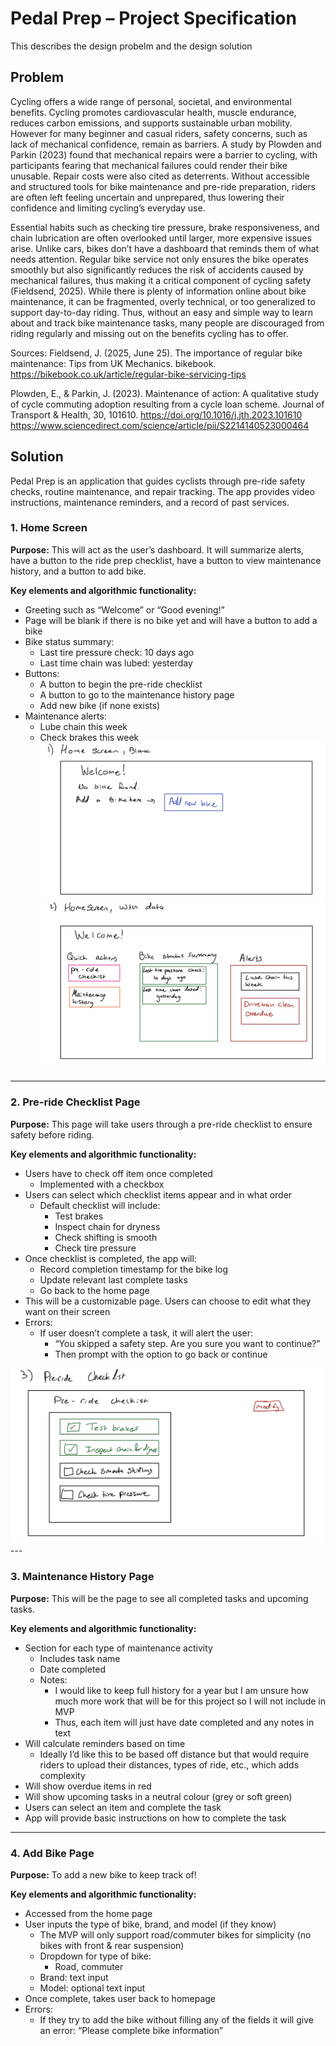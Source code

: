# Pedal Prep – Project Specification
This describes the design probelm and the design solution

## Problem
Cycling offers a wide range of personal, societal, and environmental benefits. Cycling promotes cardiovascular health, muscle endurance, reduces carbon emissions, and supports sustainable urban mobility. However for many beginner and casual riders, safety concerns, such as lack of mechanical confidence, remain as barriers. A study by Plowden and Parkin (2023) found that mechanical repairs were a barrier to cycling, with participants fearing that mechanical failures could render their bike unusable. Repair costs were also cited as deterrents. Without accessible and structured tools for bike maintenance and pre-ride preparation, riders are often left feeling uncertain and unprepared, thus lowering their confidence and limiting cycling’s everyday use.

Essential habits such as checking tire pressure, brake responsiveness, and chain lubrication are often overlooked until larger, more expensive issues arise. Unlike cars, bikes don’t have a dashboard that reminds them of what needs attention. Regular bike service not only ensures the bike operates smoothly but also significantly reduces the risk of accidents caused by mechanical failures, thus making it a critical component of cycling safety (Fieldsend, 2025). While there is plenty of information online about bike maintenance, it can be fragmented, overly technical, or too generalized to support day-to-day riding. Thus, without an easy and simple way to learn about and track bike maintenance tasks, many people are discouraged from riding regularly and missing out on the benefits cycling has to offer.

Sources:
Fieldsend, J. (2025, June 25). The importance of regular bike maintenance: Tips from UK Mechanics. bikebook. https://bikebook.co.uk/article/regular-bike-servicing-tips

Plowden, E., & Parkin, J. (2023). Maintenance of action: A qualitative study of cycle commuting adoption resulting from a cycle loan scheme. Journal of Transport &amp; Health, 30, 101610. https://doi.org/10.1016/j.jth.2023.101610
https://www.sciencedirect.com/science/article/pii/S2214140523000464


## Solution

Pedal Prep is an application that guides cyclists through pre-ride safety checks, routine maintenance, and repair tracking. The app provides video instructions, maintenance reminders, and a record of past services.

### 1. Home Screen
**Purpose:** This will act as the user’s dashboard. It will summarize alerts, have a button to the ride prep checklist, have a button to view maintenance history, and a button to add bike.

**Key elements and algorithmic functionality:**
- Greeting such as “Welcome” or “Good evening!”
- Page will be blank if there is no bike yet and will have a button to add a bike
- Bike status summary:
  - Last tire pressure check: 10 days ago
  - Last time chain was lubed: yesterday
- Buttons:
  - A button to begin the pre-ride checklist
  - A button to go to the maintenance history page
  - Add new bike (if none exists)
- Maintenance alerts:
  - Lube chain this week
  - Check brakes this week
![Blank home screen](images/sketch1_home_screen_blank.png)
![Home screen with data](images/sketch2_home_screen_with_data.png)
---

### 2. Pre-ride Checklist Page
**Purpose:** This page will take users through a pre-ride checklist to ensure safety before riding.

**Key elements and algorithmic functionality:**
- Users have to check off item once completed
  - Implemented with a checkbox
- Users can select which checklist items appear and in what order
  - Default checklist will include:
    - Test brakes
    - Inspect chain for dryness
    - Check shifting is smooth
    - Check tire pressure
- Once checklist is completed, the app will:
  - Record completion timestamp for the bike log
  - Update relevant last complete tasks
  - Go back to the home page
- This will be a customizable page. Users can choose to edit what they want on their screen
- Errors:
  - If user doesn’t complete a task, it will alert the user:
    - “You skipped a safety step. Are you sure you want to continue?”
    - Then prompt with the option to go back or continue
<img src="images/sketch3_pre_ride_checklist_ex.png" width="500"/>
---

### 3. Maintenance History Page
**Purpose:** This will be the page to see all completed tasks and upcoming tasks.

**Key elements and algorithmic functionality:**
- Section for each type of maintenance activity
  - Includes task name
  - Date completed
  - Notes:
    - I would like to keep full history for a year but I am unsure how much more work that will be for this project so I will not include in MVP
    - Thus, each item will just have date completed and any notes in text
- Will calculate reminders based on time
  - Ideally I’d like this to be based off distance but that would require riders to upload their distances, types of ride, etc., which adds complexity
- Will show overdue items in red
- Will show upcoming tasks in a neutral colour (grey or soft green)
- Users can select an item and complete the task
- App will provide basic instructions on how to complete the task

---

### 4. Add Bike Page
**Purpose:** To add a new bike to keep track of!

**Key elements and algorithmic functionality:**
- Accessed from the home page
- User inputs the type of bike, brand, and model (if they know)
  - The MVP will only support road/commuter bikes for simplicity (no bikes with front & rear suspension)
  - Dropdown for type of bike:
    - Road, commuter
  - Brand: text input
  - Model: optional text input
- Once complete, takes user back to homepage
- Errors:
  - If they try to add the bike without filling any of the fields it will give an error: “Please complete bike information”

